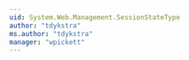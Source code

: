 ```yaml
---
uid: System.Web.Management.SessionStateType
author: "tdykstra"
ms.author: "tdykstra"
manager: "wpickett"
---
```

